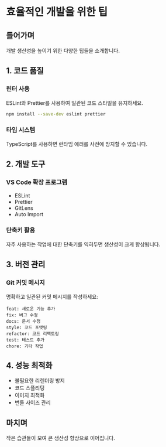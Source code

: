 # 효율적인 개발을 위한 팁

## 들어가며

개발 생산성을 높이기 위한 다양한 팁들을 소개합니다.

## 1. 코드 품질

### 린터 사용

ESLint와 Prettier를 사용하여 일관된 코드 스타일을 유지하세요.

```bash
npm install --save-dev eslint prettier
```

### 타입 시스템

TypeScript를 사용하면 런타임 에러를 사전에 방지할 수 있습니다.

## 2. 개발 도구

### VS Code 확장 프로그램

- ESLint
- Prettier
- GitLens
- Auto Import

### 단축키 활용

자주 사용하는 작업에 대한 단축키를 익혀두면 생산성이 크게 향상됩니다.

## 3. 버전 관리

### Git 커밋 메시지

명확하고 일관된 커밋 메시지를 작성하세요:

```
feat: 새로운 기능 추가
fix: 버그 수정
docs: 문서 수정
style: 코드 포맷팅
refactor: 코드 리팩토링
test: 테스트 추가
chore: 기타 작업
```

## 4. 성능 최적화

- 불필요한 리렌더링 방지
- 코드 스플리팅
- 이미지 최적화
- 번들 사이즈 관리

## 마치며

작은 습관들이 모여 큰 생산성 향상으로 이어집니다.
